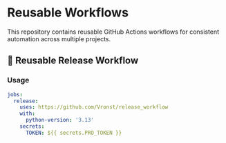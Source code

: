 # Reusable Workflows

This repository contains reusable GitHub Actions workflows for consistent automation across multiple projects.

## 🔁 Reusable Release Workflow

### Usage

```yaml
jobs:
  release:
    uses: https://github.com/Vronst/release_workflow
    with:
      python-version: '3.13'
    secrets:
      TOKEN: ${{ secrets.PRO_TOKEN }}
```
